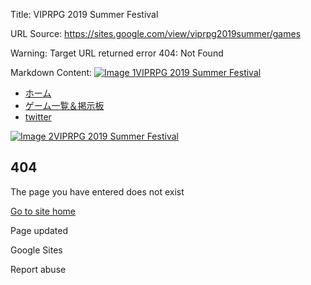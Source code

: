 Title: VIPRPG 2019 Summer Festival

URL Source: https://sites.google.com/view/viprpg2019summer/games

Warning: Target URL returned error 404: Not Found

Markdown Content:
[![Image 1](https://lh3.googleusercontent.com/sitesv/AICyYda-MaKFiDI6OYu-yYHfC0y7-0j1TcvFoviEb0rBgYXjO83g9aKMhldVkjKtcFhsW5DsFgtdc4eegjHSLH0aM6MtoLsl30ar2l80l59p_xBc-ckLAUp9Je5rFPeKUtQgtJYtbN1IhZaUTrqU0ElnfKuZhGRJ-t0jr5E=w16383)](https://sites.google.com/view/viprpg2019summer/Home)[VIPRPG 2019 Summer Festival](https://sites.google.com/view/viprpg2019summer/Home)
*   [ホーム](https://sites.google.com/view/viprpg2019summer/Home) 
*   [ゲーム一覧＆掲示板](https://script.google.com/macros/s/AKfycbxUhsUdhTG6F844hBnioDdGacKRTip815r48sgbP-pPUhoXuPsK/exec?game=0&list=true) 
*   [twitter](https://www.google.com/url?q=https%3A%2F%2Ftwitter.com%2Fviprpg2017_kh&sa=D&sntz=1&usg=AOvVaw3MLhaKJpmo3_1StklmCvRu) 

[![Image 2](https://lh3.googleusercontent.com/sitesv/AICyYda-MaKFiDI6OYu-yYHfC0y7-0j1TcvFoviEb0rBgYXjO83g9aKMhldVkjKtcFhsW5DsFgtdc4eegjHSLH0aM6MtoLsl30ar2l80l59p_xBc-ckLAUp9Je5rFPeKUtQgtJYtbN1IhZaUTrqU0ElnfKuZhGRJ-t0jr5E=w16383)VIPRPG 2019 Summer Festival](https://sites.google.com/view/viprpg2019summer/Home)

404
---

The page you have entered does not exist

[Go to site home](https://sites.google.com/view/viprpg2019summer/Home)

Page updated

Google Sites

Report abuse

